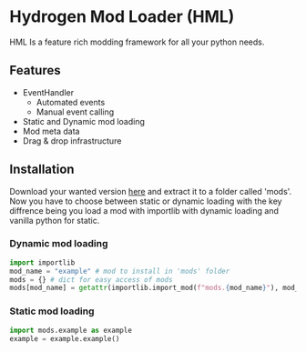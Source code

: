 # Hydrogen Mod Loader (HML)

HML Is a feature rich modding framework for all your python needs.

## Features

- EventHandler
  - Automated events
  - Manual event calling
- Static and Dynamic mod loading
- Mod meta data
- Drag & drop infrastructure

## Installation

Download your wanted version [here](https://github.com/Commander07/Hydrogen/releases) and extract it to a folder called 'mods'.
Now you have to choose between static or dynamic loading with the key diffrence being you load a mod with importlib with dynamic loading and vanilla python for static.

### Dynamic mod loading

```python
import importlib
mod_name = "example" # mod to install in 'mods' folder
mods = {} # dict for easy access of mods
mods[mod_name] = getattr(importlib.import_mod(f"mods.{mod_name}"), mod_name)() # get the mod class in the mod and initates it and adds it to the mod dict.
```

### Static mod loading

```python
import mods.example as example
example = example.example()
```

